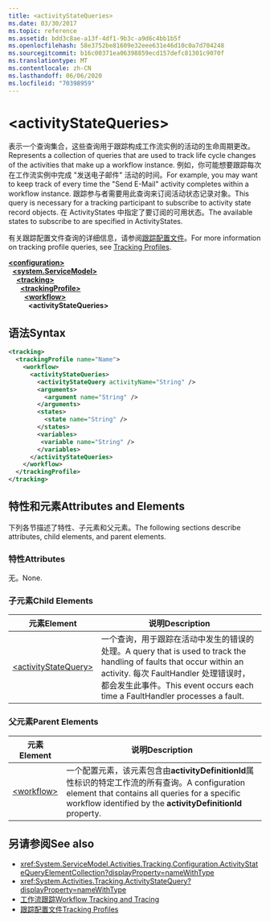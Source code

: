 ```yaml
---
title: <activityStateQueries>
ms.date: 03/30/2017
ms.topic: reference
ms.assetid: bdd3c8ae-a13f-4df1-9b3c-a9d6c4bb1b5f
ms.openlocfilehash: 58e3752be81609e32eee631e46d10c0a7d704248
ms.sourcegitcommit: b16c00371ea06398859ecd157defc81301c9070f
ms.translationtype: MT
ms.contentlocale: zh-CN
ms.lasthandoff: 06/06/2020
ms.locfileid: "70398959"
---
```

# \<activityStateQueries>
<span data-ttu-id="9066d-101">表示一个查询集合，这些查询用于跟踪构成工作流实例的活动的生命周期更改。</span><span class="sxs-lookup"><span data-stu-id="9066d-101">Represents a collection of queries that are used to track life cycle changes of the activities that make up a workflow instance.</span></span> <span data-ttu-id="9066d-102">例如，你可能想要跟踪每次在工作流实例中完成 "发送电子邮件" 活动的时间。</span><span class="sxs-lookup"><span data-stu-id="9066d-102">For example, you may want to keep track of every time the "Send E-Mail" activity completes within a workflow instance.</span></span> <span data-ttu-id="9066d-103">跟踪参与者需要用此查询来订阅活动状态记录对象。</span><span class="sxs-lookup"><span data-stu-id="9066d-103">This query is necessary for a tracking participant to subscribe to activity state record objects.</span></span> <span data-ttu-id="9066d-104">在 ActivityStates 中指定了要订阅的可用状态。</span><span class="sxs-lookup"><span data-stu-id="9066d-104">The available states to subscribe to are specified in ActivityStates.</span></span>  
  
 <span data-ttu-id="9066d-105">有关跟踪配置文件查询的详细信息，请参阅[跟踪配置文件](../../../windows-workflow-foundation/tracking-profiles.md)。</span><span class="sxs-lookup"><span data-stu-id="9066d-105">For more information on tracking profile queries, see [Tracking Profiles](../../../windows-workflow-foundation/tracking-profiles.md).</span></span>  
  
[**\<configuration>**](../configuration-element.md)\
&nbsp;&nbsp;[**\<system.ServiceModel>**](system-servicemodel-of-workflow.md)\
&nbsp;&nbsp;&nbsp;&nbsp;[**\<tracking>**](tracking.md)\
&nbsp;&nbsp;&nbsp;&nbsp;&nbsp;&nbsp;[**\<trackingProfile>**](trackingprofile.md)\
&nbsp;&nbsp;&nbsp;&nbsp;&nbsp;&nbsp;&nbsp;&nbsp;[**\<workflow>**](workflow.md)\
&nbsp;&nbsp;&nbsp;&nbsp;&nbsp;&nbsp;&nbsp;&nbsp;&nbsp;&nbsp;**\<activityStateQueries>**  
  
## <a name="syntax"></a><span data-ttu-id="9066d-106">语法</span><span class="sxs-lookup"><span data-stu-id="9066d-106">Syntax</span></span>  
  
```xml
<tracking>
  <trackingProfile name="Name">
    <workflow>
      <activityStateQueries>
        <activityStateQuery activityName="String" />
        <arguments>
          <argument name="String" />
        </arguments>
        <states>
          <state name="String" />
        </states>
        <variables>
         <variable name="String" />
        </variables>
      </activityStateQueries>
    </workflow>
  </trackingProfile>
</tracking>  
```  
  
## <a name="attributes-and-elements"></a><span data-ttu-id="9066d-107">特性和元素</span><span class="sxs-lookup"><span data-stu-id="9066d-107">Attributes and Elements</span></span>  
 <span data-ttu-id="9066d-108">下列各节描述了特性、子元素和父元素。</span><span class="sxs-lookup"><span data-stu-id="9066d-108">The following sections describe attributes, child elements, and parent elements.</span></span>  
  
### <a name="attributes"></a><span data-ttu-id="9066d-109">特性</span><span class="sxs-lookup"><span data-stu-id="9066d-109">Attributes</span></span>  
 <span data-ttu-id="9066d-110">无。</span><span class="sxs-lookup"><span data-stu-id="9066d-110">None.</span></span>  
  
### <a name="child-elements"></a><span data-ttu-id="9066d-111">子元素</span><span class="sxs-lookup"><span data-stu-id="9066d-111">Child Elements</span></span>  
  
|<span data-ttu-id="9066d-112">元素</span><span class="sxs-lookup"><span data-stu-id="9066d-112">Element</span></span>|<span data-ttu-id="9066d-113">说明</span><span class="sxs-lookup"><span data-stu-id="9066d-113">Description</span></span>|  
|-------------|-----------------|  
|[\<activityStateQuery>](activitystatequery.md)|<span data-ttu-id="9066d-114">一个查询，用于跟踪在活动中发生的错误的处理。</span><span class="sxs-lookup"><span data-stu-id="9066d-114">A query that is used to track the handling of faults that occur within an activity.</span></span>  <span data-ttu-id="9066d-115">每次 FaultHandler 处理错误时，都会发生此事件。</span><span class="sxs-lookup"><span data-stu-id="9066d-115">This event occurs each time a FaultHandler processes a fault.</span></span>|  
  
### <a name="parent-elements"></a><span data-ttu-id="9066d-116">父元素</span><span class="sxs-lookup"><span data-stu-id="9066d-116">Parent Elements</span></span>  
  
|<span data-ttu-id="9066d-117">元素</span><span class="sxs-lookup"><span data-stu-id="9066d-117">Element</span></span>|<span data-ttu-id="9066d-118">说明</span><span class="sxs-lookup"><span data-stu-id="9066d-118">Description</span></span>|  
|-------------|-----------------|  
|[\<workflow>](workflow.md)|<span data-ttu-id="9066d-119">一个配置元素，该元素包含由**activityDefinitionId**属性标识的特定工作流的所有查询。</span><span class="sxs-lookup"><span data-stu-id="9066d-119">A configuration element that contains all queries for a specific workflow identified by the **activityDefinitionId** property.</span></span>|  
  
## <a name="see-also"></a><span data-ttu-id="9066d-120">另请参阅</span><span class="sxs-lookup"><span data-stu-id="9066d-120">See also</span></span>

- <xref:System.ServiceModel.Activities.Tracking.Configuration.ActivityStateQueryElementCollection?displayProperty=nameWithType>
- <xref:System.Activities.Tracking.ActivityStateQuery?displayProperty=nameWithType>
- [<span data-ttu-id="9066d-121">工作流跟踪</span><span class="sxs-lookup"><span data-stu-id="9066d-121">Workflow Tracking and Tracing</span></span>](../../../windows-workflow-foundation/workflow-tracking-and-tracing.md)
- [<span data-ttu-id="9066d-122">跟踪配置文件</span><span class="sxs-lookup"><span data-stu-id="9066d-122">Tracking Profiles</span></span>](../../../windows-workflow-foundation/tracking-profiles.md)
